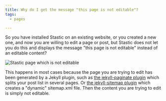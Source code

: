 ```yaml
---
title: Why do I get the message "this page is not editable"?
tags:
  - pages

---
```


So you have installed Stastic on an existing website, or you created a new one, and now you are willing to edit a page or post, but Stastic does not let you do this and displays the message "this page is not editable" instead of an editable content?


![Stastic page which is not editable](https://www.stastic.net//assets/2019-08-04-924319.png)


This happens in most cases because the page you are trying to edit has been generated by a Jekyll plugin, such as [the jekyll-paginate plugin](https://jekyllrb.com/docs/pagination/) which splits your post list in several pages. Or [the jekyll-sitemap plugin](https://github.com/jekyll/jekyll-sitemap) which creates a "dynamic" sitemap.xml file. Then the content you are trying to edit is simply not editable.


